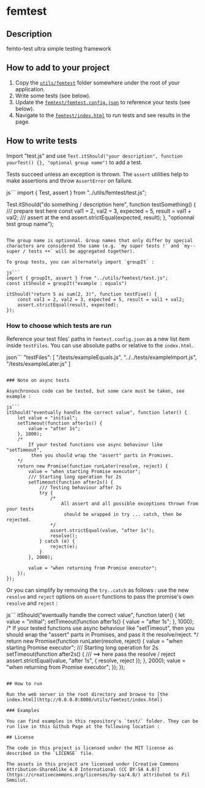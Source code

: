 # femtest

## Description

femto-test ultra simple testing framework

## How to add to your project

1. Copy the [`utils/femtest`](./) folder somewhere under the root of your application.
2. Write some tests (see below).
3. Update the [`femtest/femtest.config.json`](femtest.config.json) to reference your tests (see below).
4. Navigate to the [`femtest/index.html`](index.html) to run tests and see results in the page.

## How to write tests

Import "test.js" and use `Test.itShould("your description", function yourTest() {}, "optional group name")` to add a test.

Tests succeed unless an exception is thrown. The `assert` utilities help to make assertions and throw `AssertError` on failure.

js```
import { Test, assert } from "../utils/femtest/test.js";

Test.itShould("do something / description here", function testSomething() {
    /// prepare test here
    const val1 = 2, val2 = 3, expected = 5, result = val1 + val2;
    /// assert at the end
    assert.strictEqual(expected, result);
},
"optionnal test group name");
```

The group name is optionnal. Group names that only differ by special characters are considered the same (e.g. `my super tests !` and `my--super / tests ++` will be aggregated together).

To group tests, you can alternately import `groupIt` :

js```
import { groupIt, assert } from "../utils/femtest/test.js";
const itShould = groupIt("example : equals")

itShould("return 5 as sum(2, 3)", function testFive() {
    const val1 = 2, val2 = 3, expected = 5, result = val1 + val2;
    assert.strictEqual(result, expected);
});
```

### How to choose which tests are run

Reference your test files' paths in `femtest.config.json` as a new list item inside `testFiles`. You can use absolute paths or relative to the `index.html`.

json```
"testFiles": [
        "/tests/exampleEquals.js",
        "../../tests/exampleImport.js",
        "/tests/exampleLater.js"
    ]
```

### Note on async tests

Asynchronous code can be tested, but some care must be taken, see example :

js```
itShould("eventually handle the correct value", function later() {
    let value = "initial";
    setTimeout(function after1s() {
        value = "after 1s";
    }, 1000);
    /*
        If your tested functions use async behaviour like "setTimeout",
         then you should wrap the "assert" parts in Promises.
    */
    return new Promise(function runLater(resolve, reject) {
        value = "when starting Promise executor";
        /// Starting long operation for 2s
        setTimeout(function after2s() {
            /// Testing behaviour after 2s
            try {
                /*
                    All assert and all possible exceptions thrown from your tests
                     should be wrapped in try ... catch, then be rejected.
                */
                assert.strictEqual(value, "after 1s");
                resolve();
            } catch (e) {
                reject(e);
            }
        }, 2000);

        value = "when returning from Promise executor";
    });
});
```

Or you can simplify by removing the `try..catch` as follows : use the new `resolve` and `reject` options on `assert` functions to pass the promise's own `resolve` and `reject` :

js```
itShould("eventually handle the correct value", function later() {
    let value = "initial";
    setTimeout(function after1s() {
        value = "after 1s";
    }, 1000);
    /*
        If your tested functions use async behaviour like "setTimeout",
         then you should wrap the "assert" parts in Promises,
         and pass it the resolve/reject.
    */
    return new Promise(function runLater(resolve, reject) {
        value = "when starting Promise executor";
        /// Starting long operation for 2s
        setTimeout(function after2s() {
            /// ==> here pass the resolve / reject
            assert.strictEqual(value, "after 1s", { resolve, reject });
        }, 2000);
        value = "when returning from Promise executor";
    });
});
```

## How to run

Run the web server in the root directory and browse to [the index.html](http://0.0.0.0:8000/utils/femtest/index.html)

### Examples

You can find examples in this repository's `test/` folder. They can be run live in this Github Page at the following location : 

## License

The code in this project is licensed under the MIT license as described in the `LICENSE` file.

The assets in this project are licensed under [Creative Commons Attribution-ShareAlike 4.0 International (CC BY-SA 4.0)](https://creativecommons.org/licenses/by-sa/4.0/) attributed to Pil Smmilut.
